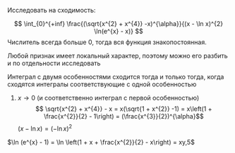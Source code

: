 Исследовать на сходимость:

$$
\int_{0}^{+inf} \frac{(\sqrt{x^{2} + x^{4}} -x)^{\alpha}}{(x - \ln x)^{2} \ln(e^{x} - x)}
$$
Числитель всегда больше 0, тогда вся функция знакопостоянная.

Любой признак имеет локальный характер, поэтому можно его разбить и по отдельности исследовать

Интеграл с двумя особенностями сходится тогда и только тогда, когда сходятся интегралы соответствующие с одной особенностью

1) $x \rightarrow 0$ (и соответственно интеграл с первой особенностью)
$$
\sqrt{x^{2} + x^{4}} - x = x(\sqrt{1 + x^{2}} -1) = x\left(1 + \frac{x^{2}}{2} - 1\right) = (\frac{x^{3}}{2})^{\alpha}$$
$(x - \ln x) = (-\ln x)^{2}$

$\ln (e^{x} - 1) = \ln \left(1 + x + \frac{x^{2}}{2} - x\right) = xy,5$

